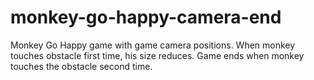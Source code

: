# monkey-go-happy-camera-end
Monkey Go Happy game with game camera positions. When monkey touches obstacle first time, his size reduces. Game ends when monkey touches the obstacle second time.
